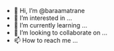 - 👋 Hi, I’m @baraamatrane
- 👀 I’m interested in ...
- 🌱 I’m currently learning ...
- 💞️ I’m looking to collaborate on ...
- 📫 How to reach me ...

<!---
baraamatrane/baraamatrane is a ✨ special ✨ repository because its `README.md` (this file) appears on your GitHub profile.
You can click the Preview link to take a look at your changes.
--->
